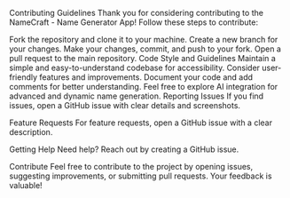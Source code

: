 Contributing Guidelines
Thank you for considering contributing to the NameCraft - Name Generator App! Follow these steps to contribute:

Fork the repository and clone it to your machine.
Create a new branch for your changes.
Make your changes, commit, and push to your fork.
Open a pull request to the main repository.
Code Style and Guidelines
Maintain a simple and easy-to-understand codebase for accessibility.
Consider user-friendly features and improvements.
Document your code and add comments for better understanding.
Feel free to explore AI integration for advanced and dynamic name generation.
Reporting Issues
If you find issues, open a GitHub issue with clear details and screenshots.

Feature Requests
For feature requests, open a GitHub issue with a clear description.

Getting Help
Need help? Reach out by creating a GitHub issue.

Contribute
Feel free to contribute to the project by opening issues, suggesting improvements, or submitting pull requests. Your feedback is valuable!
